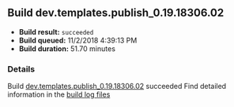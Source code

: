 ## Build dev.templates.publish_0.19.18306.02
- **Build result:** `succeeded`
- **Build queued:** 11/2/2018 4:39:13 PM
- **Build duration:** 51.70 minutes
### Details
Build [dev.templates.publish_0.19.18306.02](https://winappstudio.visualstudio.com/web/build.aspx?pcguid=a4ef43be-68ce-4195-a619-079b4d9834c2&builduri=vstfs%3a%2f%2f%2fBuild%2fBuild%2f26515) succeeded
Find detailed information in the [build log files](https://uwpctdiags.blob.core.windows.net/buildlogs/dev.templates.publish_0.19.18306.02_logs.zip)
